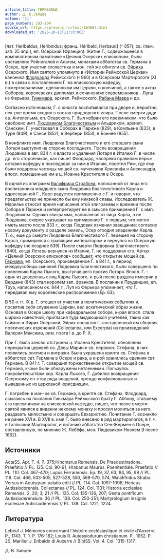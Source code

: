 ```yaml
---
article_title: ГЕРИБАЛЬД
author: Д. В.Зайцев
volume: '11'
page_numbers: 203-204
source_url: https://pravenc.ru/text/164687.html
downloaded_at: '2025-10-13T11:03:06Z'
---
```


[лат. Heribaldus, Heriboldus; франц. Héribald, Herbaud] († 857), св. (пам. зап. 25 апр.), еп. Осерский (Франция). Житие Г., содержащееся в компилятивном памятнике «Деяния Осерских епископов», было составлено Рейногалой и Алагом, монахами аббатства св. Германа в Осере, при участии схоластика и мон. той же обители св. [Эйриха](https://pravenc.ru/text/Эйриха.html) Осерского. Имя святого упомянуто в «Истории Реймсской Церкви» каноника [Флодоарда](https://pravenc.ru/text/Флодоарда.html) Реймсского (Ɨ 966) и в Осерском Мартирологе (XI в.) в связи с поставлением Г. на епископскую кафедру, пожертвованиями, сделанными им Церкви, и кончиной, а также в актах Соборов, королевских дипломах и сочинениях современников - [Лупа](https://pravenc.ru/text/Лупа.html) из Ферьера, [Гинкмара](https://pravenc.ru/text/Гинкмар.html), архиеп. Реймсского, [Рабана Мавра](<https://pravenc.ru/text/Рабан Мавр.html>) и др.

Согласно источникам, Г. с юности воспитывался при дворе и, вероятно, нек-рое время входил в состав придворного клира. После смерти дяди св. Ангелельма, еп. Осерского, Г. был избран его преемником, что было одобрено имп. [Людовиком Благочестивым](<https://pravenc.ru/text/Людовиком Благочестивым.html>) и Альдриком, архиеп. Санским. Г. участвовал в Соборах в Париже (829), в Компьене (833), в Туре (849), в Сансе (852), в Вербери (853), в Боннёе (855).

В конфликте имп. Людовика Благочестивого и его старшего сына Лотаря выступил на стороне последнего. После возвращения Людовика в авг. 834 г. к власти и удаления Лотаря в Италию Г. в числе др. его сторонников, как пишет Флодоард, «вопреки правилам веры» оставил кафедру и последовал за ним в Италию, посетил Рим, где ему были подарены частицы мощей св. мучеников Хрисанфа и Александра, впосл. помещенные им в ц. Иоанна Крестителя в Осере.

В одной из эпиграмм [Валафрида Страбона](<https://pravenc.ru/text/Валафрида Страбона.html>), написанной от лица его воспитанника младшего сына Людовика Благочестивого Карла и адресованной Г., Карл радуется примирению с Г. и говорит, что предательство не принесло бы ему никакой славы. Исследователь Ж. Марилье относит время написания этой эпиграммы к времени после Собора в Париже и интерпретирует ее в смысле примирения Г. с имп. Людовиком. Однако эпиграмма, написанная от лица Карла, а не Людовика, скорее указывает на примирение Г. с первым, что могло иметь место после 833 г., когда Людовик изменил завещание: согласно новому документу о разделе земель, Осер отходил владениям Карла. Т. о., еще до смерти Людовика Благочестивого Г. перешел на сторону Карла, примирился с правящим императором и вернулся на Осерскую кафедру (не позднее 839). После смерти Людовика Благочестивого (840), когда Лотарь вернулся из Италии, Г. не поддержал его. Автор «Деяний Осерских епископов» сообщает, что открытие мощей св. [Германа](https://pravenc.ru/text/Германа.html), еп. Осерского, произведенное Г. в 841 г., в период междоусобицы сыновей Людовика Благочестивого, было совершено по повелению Карла Лысого, выступавшего против Лотаря. Впосл. Г. - один из доверенных лиц Карла Лысого, к-рый после раздела империи в Вердене (843) стал королем зап. франков. В послании к Пруденцию, еп. Труа, написанном ок. 844 г., Луп из Ферьера упоминает, что Г. передавал ему королевские распоряжения (Ep. 63).

В 50-х гг. IX в. Г. отошел от участия в политических событиях и, посвятив себя служению Церкви, вел аскетический образ жизни. Основал в Осере школу при кафедральном соборе, к-рая впосл. стала широко известной, пригласил туда выдающихся учителей, таких как Гаймон и Эйрих Осерский. Эйрих посвятил Г. составленный им сборник поэтических изречений (Collectanea, или Excerpta) из произведений Валерия Максима, рим. поэта I в. до Р. Х.

При Г. была заново отстроена ц. Иоанна Крестителя, обновлены перекрытия церквей св. Девы Марии и св. первомч. Стефана, в них появились росписи и витражи. Была украшена крипта св. Стефана в аббатстве свт. Германа в Осере и рака, в к-рой хранились одеяния свт. Германа. В 841 г. Г. совершил торжественное открытие мощей св. Германа, к-рые были обнаружены нетленными. Пользуясь покровительством кор. Карла Лысого, Г. добился возвращения Осерскому еп-ству ряда владений, прежде конфискованных и выведенных из церковной юрисдикции.

Г. погребен в мон-ре св. Германа, в крипте св. Стефана. Флодоард, ссылаясь на послания Гинкмара Реймсского брату Г. Аббону, ставшему его преемником на епископской кафедре, пишет, что после смерти святой явился в видении некоему монаху и просил молиться за него, раздавать милостыню и совершать Евхаристию. Почитание Г. возникло не ранее XVI в. В XVII в. имя Г. было внесено в ряд мартирологов, в т. ч. в Галльский Мартиролог, и литанию аббатства Сен-Жермен в Осере, составленную, по мнению Ж. Лебёфа, мон. Людовиком Ноэлем (Ɨ после 1662).

## Источники

ActaSS. Apr. T. 4. P. 375;Hincmarus Remensis. De Praedestinatione. Praefаtio // PL. 125. Col. 90-91; Hrabanus Maurus. Poenitentiale. Praefatio // PL. 110. Col. 467-470; Lupus Ferrariensis. Ep. 19, 37, 63, 84, 95, 99 // PL. 119. Col. 466, 503-505, 527-528, 550, 569-570, 574; Walahfridus Strabo. Versus in Aquisgrani palatio editi // PL. 114. Col. 1097-1098; Hericus Autissiodorensis. Collectanea // PL. 124. Col. 1131; Historia ecclesiae Remensis. 2, 20; 3, 21 // PL. 135. Col. 135-136, 207; Gesta pontificum Autissioderensium. 36 // PL. 138. Col. 250-251; Martyrologium insignis ecclesiae Autissioderensis // PL. 138. Col. 1221, 1224.

## Литература

Lebeuf J. Mémoires concernant l'histoire ecclésiastique et civile d'Auxerre. P., 1743. T. 1. P. 176-182; Louis R. Autessiodurum christianum. P., 1952. P. 20; Marilier J. Eribaldo di Auxerre // BiblSS. Vol. 4. Col. 1315-1317.

Д. В.  Зайцев
